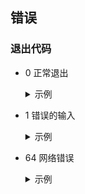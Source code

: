 ## 错误

### 退出代码

- 0 正常退出
  <details>
    <summary>
      示例
    </summary>
    <p>
      <pre>[WARN] 无效的操作编号</pre>
    </p>
  </details>

- 1 错误的输入
  <details>
    <summary>
      示例
    </summary>
    <p>
      <pre>[FATAL] 无效的 Mid</pre>
    </p>
  </details>

- 64 网络错误
  <details>
    <summary>
      示例
    </summary>
    <p>
      <pre>[FATAL] 域名解析失败, 请检查网络连接与hosts文件配置</pre>
      <pre>[FATAL] SSL 握手失败, 请检查网络连接是否稳定</pre>
      <pre>[FATAL] HTTP 请求发生未知错误</pre>
    </p>
  </details>
